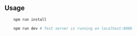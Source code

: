 ## Usage

```sh
    npm run install
```

```sh
    npm run dev # Test server is running on localhost:8080
```
